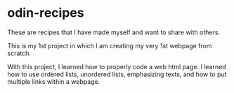 # odin-recipes

These are recipes that I have made myself and want to share with others.

This is my 1st project in which I am creating my very 1st webpage from scratch.

With this project, I learned how to properly code a web html page. I learned how to use ordered lists, unordered lists, emphasizing texts, and how to put multiple links within a webpage.
